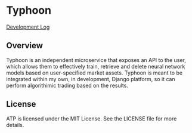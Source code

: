 # Typhoon
[Development Log](https://trello.com/b/33zkik50/typhoon)
## Overview

Typhoon is an independent microservice that exposes an API to the user, which allows them to effectively train, retrieve and delete neural network models based on user-specified market assets.
Typhoon is meant to be integrated within my own, in development, Django platform, so it can perform algorithimic trading based on the results.

## License
ATP is licensed under the MIT License. See the LICENSE file for more details.
